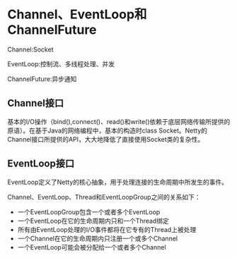# Channel、EventLoop和ChannelFuture
Channel:Socket

EventLoop:控制流、多线程处理、并发

ChannelFuture:异步通知

## Channel接口
基本的I/O操作（bind(),connect()、read()和write()依赖于底层网络传输所提供的原语）。在基于Java的网络编程中，基本的构造时class Socket。Netty的Channel接口所提供的API，大大地降低了直接使用Socket类的复杂性。

## EventLoop接口
EventLoop定义了Netty的核心抽象，用于处理连接的生命周期中所发生的事件。

Channel、EventLoop、Thread和EventLoopGroup之间的关系如下：
- 一个EventLoopGroup包含一个或者多个EventLoop
- 一个EventLoop在它的生命周期内只和一个Thread绑定
- 所有由EventLoop处理的I/O事件都将在它专有的Thread上被处理
- 一个Channel在它的生命周期内只注册一个或多个Channel
- 一个EventLoop可能会被分配给一个或者多个Channel
